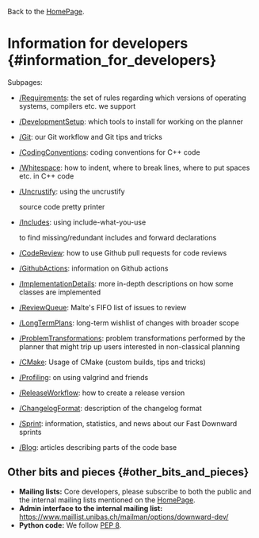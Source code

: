 Back to the [HomePage](HomePage "wikilink").

# Information for developers {#information_for_developers}

Subpages:

-   [/Requirements](/Requirements "wikilink"): the set of rules
    regarding which versions of operating systems, compilers etc. we
    support
-   [/DevelopmentSetup](/DevelopmentSetup "wikilink"): which tools to
    install for working on the planner
-   [/Git](/Git "wikilink"): our Git workflow and Git tips and tricks
-   [/CodingConventions](/CodingConventions "wikilink"): coding
    conventions for C++ code
-   [/Whitespace](/Whitespace "wikilink"): how to indent, where to break
    lines, where to put spaces etc. in C++ code
-   [/Uncrustify](/Uncrustify "wikilink"): using the
        uncrustify

    source code pretty printer
-   [/Includes](/Includes "wikilink"): using
        include-what-you-use

    to find missing/redundant includes and forward declarations
-   [/CodeReview](/CodeReview "wikilink"): how to use Github pull
    requests for code reviews
-   [/GithubActions](/GithubActions "wikilink"): information on Github
    actions
-   [/ImplementationDetails](/ImplementationDetails "wikilink"): more
    in-depth descriptions on how some classes are implemented
-   [/ReviewQueue](/ReviewQueue "wikilink"): Malte\'s FIFO list of
    issues to review
-   [/LongTermPlans](/LongTermPlans "wikilink"): long-term wishlist of
    changes with broader scope
-   [/ProblemTransformations](/ProblemTransformations "wikilink"):
    problem transformations performed by the planner that might trip up
    users interested in non-classical planning
-   [/CMake](/CMake "wikilink"): Usage of CMake (custom builds, tips and
    tricks)
-   [/Profiling](/Profiling "wikilink"): on using valgrind and friends
-   [/ReleaseWorkflow](/ReleaseWorkflow "wikilink"): how to create a
    release version
-   [/ChangelogFormat](/ChangelogFormat "wikilink"): description of the
    changelog format
-   [/Sprint](/Sprint "wikilink"): information, statistics, and news
    about our Fast Downward sprints
-   [/Blog](/Blog "wikilink"): articles describing parts of the code
    base

## Other bits and pieces {#other_bits_and_pieces}

-   **Mailing lists:** Core developers, please subscribe to both the
    public and the internal mailing lists mentioned on the
    [HomePage](HomePage "wikilink").
-   **Admin interface to the internal mailing list:**
    <https://www.maillist.unibas.ch/mailman/options/downward-dev/>
-   **Python code:** We follow [PEP
    8](http://www.python.org/dev/peps/pep-0008/ "wikilink").
